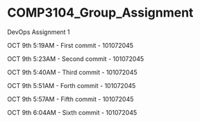 # COMP3104_Group_Assignment
DevOps Assignment 1

OCT 9th 5:19AM - First commit - 101072045


OCT 9th 5:23AM - Second commit - 101072045


OCT 9th 5:40AM - Third commit - 101072045


OCT 9th 5:51AM - Forth commit - 101072045


OCT 9th 5:57AM - Fifth commit - 101072045


OCT 9th 6:04AM - Sixth commit - 101072045
